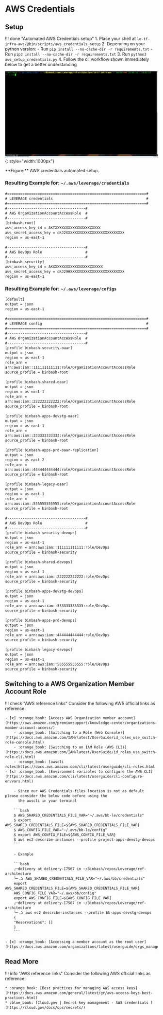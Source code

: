 # AWS Credentials

## Setup

!!! done "Automated AWS Credentials setup"
    1. Place your shell at `le-tf-infra-aws/@bin/scripts/aws_credentials_setup`
    2. Depending on your python version:
        - Run `pip install --no-cache-dir -r requirements.txt`
        - Run `pip3 install --no-cache-dir -r requirements.txt` 
    3. Run `python3 aws_setup_credentials.py`
    4. Follow the cli workflow shown immediately below to get a better understanding
    
![leverage-aws-creds](../../assets/images/animations/aws-identities-credentials-setup.gif "Leverage"){: style="width:1000px"}
<figcaption>
**Figure:** AWS credentials automated setup. 
</figcaption>

### Resulting Example for: `~/.aws/leverage/credentials`

```
#================================================================#
# LEVERAGE credentials                                           #
#================================================================#
#------------------------------------#
# AWS OrganizationAccountAccessRole  #
#------------------------------------#
[binbash-root]
aws_access_key_id = AKIXXXXXXXXXXXXXXXXXXXXX
aws_secret_access_key = cKJ2XXXXXXXXXXXXXXXXXXXXXXXXXXX
region = us-east-1

#------------------------------------#
# AWS DevOps Role                    #
#------------------------------------#
[binbash-security]
aws_access_key_id = AKXXXXXXXXXXXXXXXXXXXXXXX
aws_secret_access_key = cKJ29HXXXXXXXXXXXXXXXXXXXXXXXXX
region = us-east-1 
```

### Resulting Example for: `~/.aws/leverage/cofigs`

```
[default]
output = json
region = us-east-1

#================================================================#
# LEVERAGE config                                                #
#================================================================#
#------------------------------------#
# AWS OrganizationAccountAccessRole  #
#------------------------------------#
[profile binbash-security-oaar]
output = json
region = us-east-1
role_arn = arn:aws:iam::111111111111:role/OrganizationAccountAccessRole
source_profile = binbash-root

[profile binbash-shared-oaar]
output = json
region = us-east-1
role_arn = arn:aws:iam::222222222222:role/OrganizationAccountAccessRole
source_profile = binbash-root

[profile binbash-apps-devstg-oaar]
output = json
region = us-east-1
role_arn = arn:aws:iam::333333333333:role/OrganizationAccountAccessRole
source_profile = binbash-root

[profile binbash-apps-prd-oaar-replication]
output = json
region = us-east-2
role_arn = arn:aws:iam::444444444444:role/OrganizationAccountAccessRole
source_profile = binbash-root

[profile binbash-legacy-oaar]
output = json
region = us-east-1
role_arn = arn:aws:iam::555555555555:role/OrganizationAccountAccessRole
source_profile = binbash-root

#------------------------------------#
# AWS DevOps Role                    #
#------------------------------------#
[profile binbash-security-devops]
output = json
region = us-east-1
role_arn = arn:aws:iam::111111111111:role/DevOps
source_profile = binbash-security

[profile binbash-shared-devops]
output = json
region = us-east-1
role_arn = arn:aws:iam::222222222222:role/DevOps
source_profile = binbash-security

[profile binbash-apps-devstg-devops]
output = json
region = us-east-1
role_arn = arn:aws:iam::333333333333:role/DevOps
source_profile = binbash-security

[profile binbash-apps-prd-devops]
output = json
region = us-east-1
role_arn = arn:aws:iam::444444444444:role/DevOps
source_profile = binbash-security

[profile binbash-legacy-devops]
output = json
region = us-east-1
role_arn = arn:aws:iam::555555555555:role/DevOps
source_profile = binbash-security 
```

## Switching to a AWS Organization Member Account Role

!!! check "AWS reference links"
    Consider the following AWS official links as reference:
    
    - [x] :orange_book: [Access AWS Organization member account](https://aws.amazon.com/premiumsupport/knowledge-center/organizations-member-account-access/)        
        - :orange_book: [Switching to a Role (Web Console)](https://docs.aws.amazon.com/IAM/latest/UserGuide/id_roles_use_switch-role-console.html)
        - :orange_book: [Switching to an IAM Role (AWS CLI)](https://docs.aws.amazon.com/IAM/latest/UserGuide/id_roles_use_switch-role-cli.html)
        - :orange_book: [awscli roles]https://docs.aws.amazon.com/cli/latest/userguide/cli-roles.html
    - [x] :orange_book: [Environment variables to configure the AWS CLI](https://docs.aws.amazon.com/cli/latest/userguide/cli-configure-envvars.html)
        
        - Since our AWS Credentials files location is not as default please consider the below code before using the
          the awscli in your terminal
       
        ```bash
        $ AWS_SHARED_CREDENTIALS_FILE_VAR="~/.aws/bb-le/credentials"                                                  
        $ export AWS_SHARED_CREDENTIALS_FILE=${AWS_SHARED_CREDENTIALS_FILE_VAR}
        $ AWS_CONFIG_FILE_VAR="~/.aws/bb-le/config"
        $ export AWS_CONFIG_FILE=${AWS_CONFIG_FILE_VAR}  
        $ aws ec2 describe-instances --profile project-apps-devstg-devops 
        ```
        
        - Example
          
        ```bash
        ╭─delivery at delivery-I7567 in ~/Binbash/repos/Leverage/ref-architecture
        ╰─⠠⠵ AWS_SHARED_CREDENTIALS_FILE_VAR="~/.aws/bb/credentials"                                                   
        export AWS_SHARED_CREDENTIALS_FILE=${AWS_SHARED_CREDENTIALS_FILE_VAR}
        AWS_CONFIG_FILE_VAR="~/.aws/bb/config"   
        export AWS_CONFIG_FILE=${AWS_CONFIG_FILE_VAR}
        ╭─delivery at delivery-I7567 in ~/Binbash/repos/Leverage/ref-architecture
        ╰─⠠⠵ aws ec2 describe-instances --profile bb-apps-devstg-devops                                               
        {
        "Reservations": []
        }
        ```
    
    - [x] :orange_book: [Accessing a member account as the root user](https://docs.aws.amazon.com/organizations/latest/userguide/orgs_manage_accounts_access.html)
     
## Read More

!!! info "AWS reference links"
    Consider the following AWS official links as reference:        
    
    * :orange_book: [Best practices for managing AWS access keys](https://docs.aws.amazon.com/general/latest/gr/aws-access-keys-best-practices.html)
    * :blue_book: [Cloud.gov | Secret key management - AWS credentials ](https://cloud.gov/docs/ops/secrets/)
